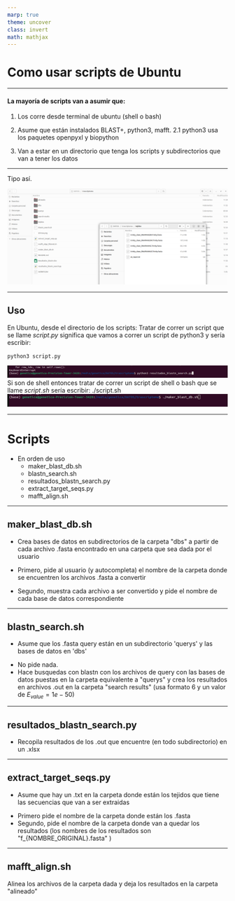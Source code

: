 ```yaml
---
marp: true
theme: uncover
class: invert
math: mathjax
---
```

# Como usar scripts de Ubuntu

---

#### La mayoría de scripts van a asumir que:

1. Los corre desde terminal de ubuntu (shell o bash)

2. Asume que están instalados BLAST+, python3, mafft.
    2.1 python3 usa los paquetes openpyxl y biopython
3. Van a estar en un directorio que tenga los scripts y subdirectorios que van a tener los datos

---

Tipo así.

![height:6in](dirtree.png)

---

## Uso
En Ubuntu, desde el directorio de los scripts:
Tratar de correr un script que se llame $script.py$ significa que vamos a correr un script de python3 y sería escribir: 
```
python3 script.py
```
![](ejempy.png)
Si son de shell entonces tratar de correr un script de shell o bash que se llame $script.sh$ sería escribir: ./script.sh
![](ejemsh.png)

---
# Scripts
- En orden de uso
    - maker_blast_db.sh
    - blastn_search.sh
    - resultados_blastn_search.py
    - extract_target_seqs.py 
    - mafft_align.sh


---
## maker_blast_db.sh
- Crea bases de datos en subdirectorios de la carpeta "dbs" a partir de cada archivo .fasta encontrado en una carpeta que sea dada por el usuario

* Primero, pide al usuario (y autocompleta) el nombre de la carpeta donde se encuentren los archivos .fasta a convertir 

* Segundo, muestra cada archivo a ser convertido y pide el nombre de cada base de datos correspondiente

---
## blastn_search.sh
- Asume que los .fasta query están en un subdirectorio 'querys' y las bases de datos en 'dbs'
* No pide nada. 
* Hace busquedas con blastn con los archivos de query con las bases de datos puestas en la carpeta equivalente a "querys" y crea los resultados en archivos .out en la carpeta "search results" (usa formato 6 y un valor de $E_{value} = 1e-50$)

---
## resultados_blastn_search.py
- Recopila resultados de los .out que encuentre (en todo subdirectorio) en un .xlsx

---
## extract_target_seqs.py 
- Asume que hay un .txt en la carpeta donde están los tejidos que tiene las secuencias que van a ser extraidas
* Primero pide el nombre de la carpeta donde están los .fasta
* Segundo, pide el nombre de la carpeta donde van a quedar los resultados (los nombres de los resultados son "f_{NOMBRE_ORIGINAL}.fasta" )

---
## mafft_align.sh
Alinea los archivos de la carpeta dada y deja los resultados en la carpeta "alineado"


